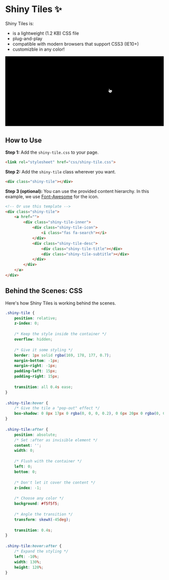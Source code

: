# Shiny Tiles ✨

Shiny Tiles is:
* is a lightweight (1.2 KB) CSS file
* plug-and-play
* compatible with modern browsers that support CSS3 (IE10+)
* customizble in any color!

![Shiny Tiles Demo](demo.gif)

## How to Use

**Step 1:** Add the `shiny-tile.css` to your page.

```html
<link rel="stylesheet" href="css/shiny-tile.css">
```

**Step 2:** Add the `shiny-tile` class wherever you want.

```html
<div class="shiny-tile"></div>
```

**Step 3 (optional):** You can use the provided content hierarchy. In this example, we use [Font-Awesome](https://fontawesome.com/) for the icon.

```html
<!-- Or use this template -->
<div class="shiny-tile">
    <a href="">
        <div class="shiny-tile-inner">
            <div class="shiny-tile-icon">
                <i class="fas fa-search"></i>
            </div>
            <div class="shiny-tile-desc">
                <div class="shiny-tile-title"></div>
                <div class="shiny-tile-subtitle"></div>
            </div>
        </div>
    </a>
</div>
```


## Behind the Scenes: CSS

Here's how Shiny Tiles is working behind the scenes.

```css
.shiny-tile {
    position: relative;
    z-index: 0;

    /* Keep the style inside the container */
    overflow: hidden;

    /* Give it some styling */
    border: 1px solid rgba(169, 178, 177, 0.7);
    margin-bottom: -1px;
    margin-right: -1px;
    padding-left: 15px;
    padding-right: 15px;

    transition: all 0.4s ease;
}

.shiny-tile:hover {
    /* Give the tile a "pop-out" effect */
    box-shadow: 0 8px 17px 0 rgba(0, 0, 0, 0.2), 0 6px 20px 0 rgba(0, 0, 0, 0.19);
}

.shiny-tile:after {
    position: absolute;
    /* Set :after as invisible element */
    content: '';
    width: 0;

    /* Flush with the container */
    left: 0;
    bottom: 0;

    /* Don't let it cover the content */
    z-index: -1;

    /* Choose any color */
    background: #f5f5f5;

    /* Angle the transition */
    transform: skewX(-45deg);

    transition: 0.4s;
}

.shiny-tile:hover:after {
    /* Expand the styling */
    left: -10%;
    width: 130%;
    height: 120%;
}
```
